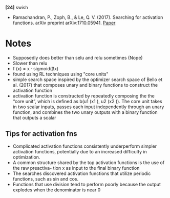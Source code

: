 **[24]** swish
- Ramachandran, P., Zoph, B., & Le, Q. V. (2017). Searching for activation functions. arXiv preprint arXiv:1710.05941. [Paper](https://arxiv.org/pdf/1710.05941;%20http://arxiv.org/abs/1710.05941)

# Notes
- Supposedly does better than selu and relu sometimes (Nope)
- Slower than relu
- f (x) = x · sigmoid(βx)
- found using RL techniques using "core units"
-  simple search space inspired by the optimizer search space
of Bello et al. (2017) that composes unary and binary functions to construct the activation function
-  activation function is constructed by repeatedly composing the the “core
unit”, which is defined as b(u1 (x1 ), u2 (x2 )). The core unit takes in two scalar inputs, passes each
input independently through an unary function, and combines the two unary outputs with a binary
function that outputs a scalar
## Tips for activation fns
-  Complicated activation functions consistently underperform simpler activation functions,
potentially due to an increased difficulty in optimization. 
-  A common structure shared by the top activation functions is the use of the raw preactiva-
tion x as input to the final binary function
-  The searches discovered activation functions that utilize periodic functions, such as sin and
cos.
-  Functions that use division tend to perform poorly because the output explodes when the
denominator is near 0